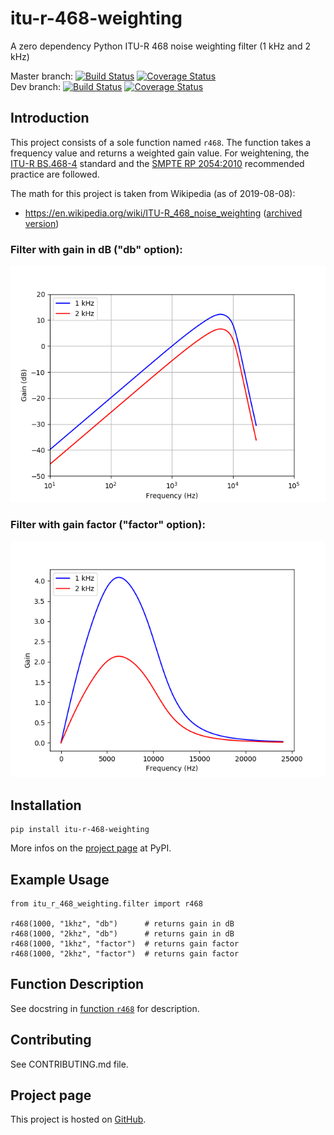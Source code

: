 # itu-r-468-weighting

A zero dependency Python ITU-R 468 noise weighting filter (1 kHz and 2 kHz)

Master branch: [![Build Status](https://travis-ci.com/cinelexi/itu-r-468-weighting.svg?branch=master)](https://travis-ci.com/cinelexi/itu-r-468-weighting?branch=master) [![Coverage Status](https://img.shields.io/coveralls/github/cinelexi/itu-r-468-weighting/master)](https://coveralls.io/github/cinelexi/itu-r-468-weighting?branch=master) \
Dev branch: [![Build Status](https://travis-ci.com/cinelexi/itu-r-468-weighting.svg?branch=dev)](https://travis-ci.com/cinelexi/itu-r-468-weighting?branch=dev) [![Coverage Status](https://img.shields.io/coveralls/github/cinelexi/itu-r-468-weighting/dev)](https://coveralls.io/github/cinelexi/itu-r-468-weighting?branch=dev)

## Introduction

This project consists of a sole function named `r468`. The function takes a frequency value and returns a weighted gain value. For weightening, the [ITU-R BS.468-4](https://www.itu.int/rec/R-REC-BS.468-4-198607-I/en) standard and the [SMPTE RP 2054:2010](https://ieeexplore.ieee.org/document/7290513) recommended practice are followed.

The math for this project is taken from Wikipedia (as of 2019-08-08):

- https://en.wikipedia.org/wiki/ITU-R_468_noise_weighting ([archived version](https://web.archive.org/web/20190808084536/https:/en.wikipedia.org/wiki/ITU-R_468_noise_weighting))

### Filter with gain in dB ("db" option):

![](images/filter_gain_db.png)

### Filter with gain factor ("factor" option):

![](images/filter_gain.png)

## Installation

```
pip install itu-r-468-weighting
```

More infos on the [project page](https://pypi.org/project/itu-r-468-weighting/) at PyPI.

## Example Usage

```
from itu_r_468_weighting.filter import r468

r468(1000, "1khz", "db")      # returns gain in dB
r468(1000, "2khz", "db")      # returns gain in dB
r468(1000, "1khz", "factor")  # returns gain factor
r468(1000, "2khz", "factor")  # returns gain factor
```

## Function Description

See docstring in [function `r468`](https://github.com/cinelexi/itu-r-468-weighting/blob/master/itu_r_468_weighting/filter.py) for description.

## Contributing

See CONTRIBUTING.md file.

## Project page

This project is hosted on [GitHub](https://github.com/cinelexi/itu-r-468-weighting).
